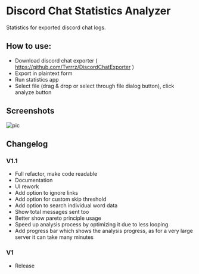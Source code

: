 # Discord Chat Statistics Analyzer
Statistics for exported discord chat logs. 

## How to use:
* Download discord chat exporter ( https://github.com/Tyrrrz/DiscordChatExporter )
* Export in plaintext form
* Run statistics app
* Select file (drag & drop or select through file dialog button), click analyze button


## Screenshots
![pic](https://i.imgur.com/jAOZLmB.png "")

## Changelog
### V1.1
* Full refactor, make code readable
* Documentation
* UI rework
* Add option to ignore links
* Add option for custom skip threshold
* Add option to search individual word data
* Show total messages sent too
* Better show pareto principle usage
* Speed up analysis process by optimizing it due to less looping
* Add progress bar which shows the analysis progress, as for a very large server it can take many minutes

### V1
* Release
